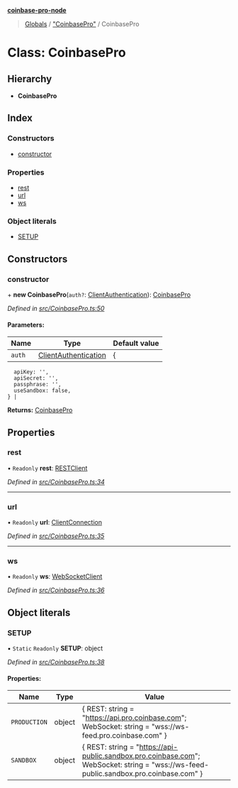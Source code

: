 **[coinbase-pro-node](../README.md)**

> [Globals](../globals.md) / ["CoinbasePro"](../modules/_coinbasepro_.md) / CoinbasePro

# Class: CoinbasePro

## Hierarchy

- **CoinbasePro**

## Index

### Constructors

- [constructor](_coinbasepro_.coinbasepro.md#constructor)

### Properties

- [rest](_coinbasepro_.coinbasepro.md#rest)
- [url](_coinbasepro_.coinbasepro.md#url)
- [ws](_coinbasepro_.coinbasepro.md#ws)

### Object literals

- [SETUP](_coinbasepro_.coinbasepro.md#setup)

## Constructors

### constructor

\+ **new CoinbasePro**(`auth?`: [ClientAuthentication](../modules/_coinbasepro_.md#clientauthentication)): [CoinbasePro](_coinbasepro_.coinbasepro.md)

_Defined in [src/CoinbasePro.ts:50](https://github.com/bennycode/coinbase-pro-node/blob/e431220/src/CoinbasePro.ts#L50)_

#### Parameters:

| Name   | Type                                                                     | Default value |
| ------ | ------------------------------------------------------------------------ | ------------- |
| `auth` | [ClientAuthentication](../modules/_coinbasepro_.md#clientauthentication) | {             |

      apiKey: '',
      apiSecret: '',
      passphrase: '',
      useSandbox: false,
    } |

**Returns:** [CoinbasePro](_coinbasepro_.coinbasepro.md)

## Properties

### rest

• `Readonly` **rest**: [RESTClient](_client_restclient_.restclient.md)

_Defined in [src/CoinbasePro.ts:34](https://github.com/bennycode/coinbase-pro-node/blob/e431220/src/CoinbasePro.ts#L34)_

---

### url

• `Readonly` **url**: [ClientConnection](../interfaces/_coinbasepro_.clientconnection.md)

_Defined in [src/CoinbasePro.ts:35](https://github.com/bennycode/coinbase-pro-node/blob/e431220/src/CoinbasePro.ts#L35)_

---

### ws

• `Readonly` **ws**: [WebSocketClient](_client_websocketclient_.websocketclient.md)

_Defined in [src/CoinbasePro.ts:36](https://github.com/bennycode/coinbase-pro-node/blob/e431220/src/CoinbasePro.ts#L36)_

## Object literals

### SETUP

▪ `Static` `Readonly` **SETUP**: object

_Defined in [src/CoinbasePro.ts:38](https://github.com/bennycode/coinbase-pro-node/blob/e431220/src/CoinbasePro.ts#L38)_

#### Properties:

| Name | Type | Value |
| --- | --- | --- |
| `PRODUCTION` | object | { REST: string = "https://api.pro.coinbase.com"; WebSocket: string = "wss://ws-feed.pro.coinbase.com" } |
| `SANDBOX` | object | { REST: string = "https://api-public.sandbox.pro.coinbase.com"; WebSocket: string = "wss://ws-feed-public.sandbox.pro.coinbase.com" } |
